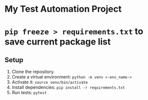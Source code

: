 # My Test Automation Project
# `pip freeze > requirements.txt` to save current package list

## Setup
1. Clone the repository.
2. Create a virtual environment: `python -m venv <-env_name->`
3. Activate it: `source venv/bin/activate`
4. Install dependencies: `pip install -r requirements.txt`
5. Run tests: `pytest`